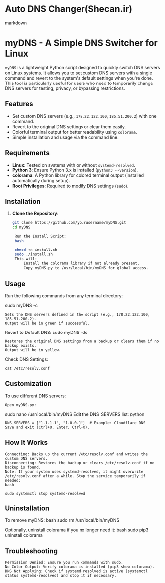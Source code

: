 # Auto DNS Changer(Shecan.ir) 

markdown
# myDNS - A Simple DNS Switcher for Linux

`myDNS` is a lightweight Python script designed to quickly switch DNS servers on Linux systems. It allows you to set custom DNS servers with a single command and revert to the system's default settings when you're done. This tool is particularly useful for users who need to temporarily change DNS servers for testing, privacy, or bypassing restrictions.

## Features
- Set custom DNS servers (e.g., `178.22.122.100`, `185.51.200.2`) with one command.
- Revert to the original DNS settings or clear them easily.
- Colorful terminal output for better readability using `colorama`.
- Simple installation and usage via the command line.

## Requirements
- **Linux**: Tested on systems with or without `systemd-resolved`.
- **Python 3**: Ensure Python 3.x is installed (`python3 --version`).
- **colorama**: A Python library for colored terminal output (installed automatically during setup).
- **Root Privileges**: Required to modify DNS settings (`sudo`).

## Installation

1. **Clone the Repository**:
   ```bash
   git clone https://github.com/yourusername/myDNS.git
   cd myDNS

    Run the Install Script:
    bash

    chmod +x install.sh
    sudo ./install.sh
    This will:
        Install the colorama library if not already present.
        Copy myDNS.py to /usr/local/bin/myDNS for global access.

## Usage

Run the following commands from any terminal directory:

sudo myDNS -c

    Sets the DNS servers defined in the script (e.g., 178.22.122.100, 185.51.200.2).
    Output will be in green if successful.

Revert to Default DNS:
sudo myDNS -dc

    Restores the original DNS settings from a backup or clears them if no backup exists.
    Output will be in yellow.

Check DNS Settings:

    cat /etc/resolv.conf

## Customization

To use different DNS servers:

    Open myDNS.py:
    
sudo nano /usr/local/bin/myDNS
Edit the DNS_SERVERS list:
python

    DNS_SERVERS = ["1.1.1.1", "1.0.0.1"]  # Example: Cloudflare DNS
    Save and exit (Ctrl+O, Enter, Ctrl+X).

## How It Works

    Connecting: Backs up the current /etc/resolv.conf and writes the custom DNS servers.
    Disconnecting: Restores the backup or clears /etc/resolv.conf if no backup is found.
    Note: If your system uses systemd-resolved, it might overwrite /etc/resolv.conf after a while. Stop the service temporarily if needed:
    bash

    sudo systemctl stop systemd-resolved

## Uninstallation

To remove myDNS:
bash
sudo rm /usr/local/bin/myDNS

Optionally, uninstall colorama if you no longer need it:
bash
sudo pip3 uninstall colorama
## Troubleshooting

    Permission Denied: Ensure you run commands with sudo.
    No Color Output: Verify colorama is installed (pip3 show colorama).
    DNS Not Applying: Check if systemd-resolved is active (systemctl status systemd-resolved) and stop it if necessary.
